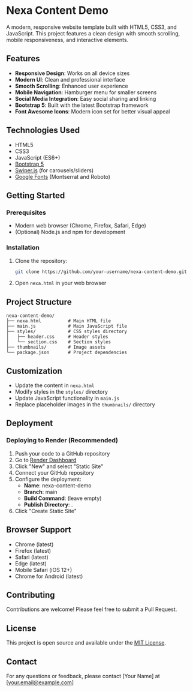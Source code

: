 # Nexa Content Demo

A modern, responsive website template built with HTML5, CSS3, and JavaScript. This project features a clean design with smooth scrolling, mobile responsiveness, and interactive elements.

## Features

- **Responsive Design**: Works on all device sizes
- **Modern UI**: Clean and professional interface
- **Smooth Scrolling**: Enhanced user experience
- **Mobile Navigation**: Hamburger menu for smaller screens
- **Social Media Integration**: Easy social sharing and linking
- **Bootstrap 5**: Built with the latest Bootstrap framework
- **Font Awesome Icons**: Modern icon set for better visual appeal

## Technologies Used

- HTML5
- CSS3
- JavaScript (ES6+)
- [Bootstrap 5](https://getbootstrap.com/)
- [Swiper.js](https://swiperjs.com/) (for carousels/sliders)
- [Google Fonts](https://fonts.google.com/) (Montserrat and Roboto)

## Getting Started

### Prerequisites

- Modern web browser (Chrome, Firefox, Safari, Edge)
- (Optional) Node.js and npm for development

### Installation

1. Clone the repository:
   ```bash
   git clone https://github.com/your-username/nexa-content-demo.git
   ```
2. Open `nexa.html` in your web browser

## Project Structure

```
nexa-content-demo/
├── nexa.html          # Main HTML file
├── main.js            # Main JavaScript file
├── styles/            # CSS styles directory
│   ├── header.css     # Header styles
│   └── section.css    # Section styles
├── thumbnails/        # Image assets
└── package.json       # Project dependencies
```

## Customization

- Update the content in `nexa.html`
- Modify styles in the `styles/` directory
- Update JavaScript functionality in `main.js`
- Replace placeholder images in the `thumbnails/` directory

## Deployment

### Deploying to Render (Recommended)

1. Push your code to a GitHub repository
2. Go to [Render Dashboard](https://dashboard.render.com/)
3. Click "New" and select "Static Site"
4. Connect your GitHub repository
5. Configure the deployment:
   - **Name**: nexa-content-demo
   - **Branch**: main
   - **Build Command**: (leave empty)
   - **Publish Directory**: .
6. Click "Create Static Site"

## Browser Support

- Chrome (latest)
- Firefox (latest)
- Safari (latest)
- Edge (latest)
- Mobile Safari (iOS 12+)
- Chrome for Android (latest)

## Contributing

Contributions are welcome! Please feel free to submit a Pull Request.

## License

This project is open source and available under the [MIT License](LICENSE).

## Contact

For any questions or feedback, please contact [Your Name] at [your.email@example.com]
